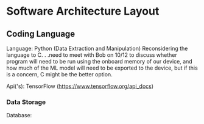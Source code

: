 # Software Architecture Layout #

## Coding Language  ##

Language: Python (Data Extraction and Manipulation)
Reconsidering the language to C. . .need to meet with Bob on 10/12 to discuss whether program will need to be run using
the onboard memory of our device, and how much of the ML model will need to be exported to the device, but if 
this is a concern, C might be the better option.

Api('s): TensorFlow (https://www.tensorflow.org/api_docs)


### Data Storage ###

Database:

